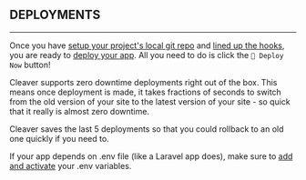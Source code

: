 ## DEPLOYMENTS
---

Once you have [setup your project's local git repo][setup-repo] and [lined up the hooks][hooks], you are ready to [deploy your app][deploy]. All you need to do is click the `🚀 Deploy Now` button!

Cleaver supports zero downtime deployments right out of the box. This means once deployment is made, it takes fractions of seconds to switch from the old version of your site to the latest version of your site - so quick that it really is almost zero downtime.

Cleaver saves the last 5 deployments so that you could rollback to an old one quickly if you need to.

If your app depends on .env file (like a Laravel app does), make sure to [add and activate][env] your .env variables.


[setup-repo]: /deployments/setting-up-local-repository.md
[hooks]: /deployments/hooks.md
[deploy]: /deployments/deploying.md
[env]: /deployments/environment

